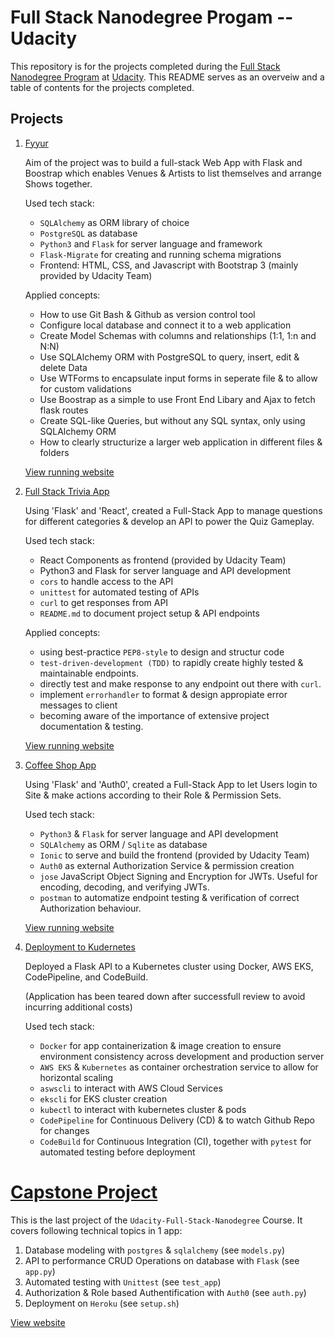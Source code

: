 # Full Stack Nanodegree Progam -- Udacity

This repository is for the projects completed during the [Full Stack Nanodegree Program](https://www.udacity.com/course/full-stack-web-developer-nanodegree--nd0044) at [Udacity](https://www.udacity.com/). This README serves as an overveiw and a table of contents for the projects completed.

## Projects

1. [Fyyur](https://github.com/borbert/Full_Stack_Nanodegree/tree/master/01_fyyur#fyyur)

   Aim of the project was to build a full-stack Web App with Flask and Boostrap which enables
   Venues & Artists to list themselves and arrange Shows together.

   Used tech stack:

   - `SQLAlchemy` as ORM library of choice
   - `PostgreSQL` as database
   - `Python3` and `Flask` for server language and framework
   - `Flask-Migrate` for creating and running schema migrations
   - Frontend: HTML, CSS, and Javascript with Bootstrap 3 (mainly provided by Udacity Team)

   Applied concepts:

   - How to use Git Bash & Github as version control tool
   - Configure local database and connect it to a web application
   - Create Model Schemas with columns and relationships (1:1, 1:n and N:N)
   - Use SQLAlchemy ORM with PostgreSQL to query, insert, edit & delete Data
   - Use WTForms to encapsulate input forms in seperate file & to allow for custom validations
   - Use Boostrap as a simple to use Front End Libary and Ajax to fetch flask routes
   - Create SQL-like Queries, but without any SQL syntax, only using SQLAlchemy ORM
   - How to clearly structurize a larger web application in different files & folders

   [View running website]()

2. [Full Stack Trivia App](https://github.com/borbert/Full_Stack_Nanodegree/tree/master/02_trivia_ap#full-stack-api-final-project)

   Using 'Flask' and 'React', created a Full-Stack App to manage questions
   for different categories & develop an API to power the Quiz Gameplay.

   Used tech stack:

   - React Components as frontend (provided by Udacity Team)
   - Python3 and Flask for server language and API development
   - `cors` to handle access to the API
   - `unittest` for automated testing of APIs
   - `curl` to get responses from API
   - `README.md` to document project setup & API endpoints

   Applied concepts:

   - using best-practice `PEP8-style` to design and structur code
   - `test-driven-development (TDD)` to rapidly create highly tested & maintainable endpoints.
   - directly test and make response to any endpoint out there with `curl`.
   - implement `errorhandler` to format & design appropiate error messages to client
   - becoming aware of the importance of extensive project documentation & testing.

   [View running website]()

3. [Coffee Shop App](https://github.com/borbert/Full_Stack_Nanodegree/tree/master/03_coffee_shop_full_stack#coffee-shop-full-stack)

   Using 'Flask' and 'Auth0', created a Full-Stack App to let Users
   login to Site & make actions according to their Role & Permission Sets.

   Used tech stack:

   - `Python3` & `Flask` for server language and API development
   - `SQLAlchemy` as ORM / `Sqlite` as database
   - `Ionic` to serve and build the frontend (provided by Udacity Team)
   - `Auth0` as external Authorization Service & permission creation
   - `jose` JavaScript Object Signing and Encryption for JWTs. Useful for encoding, decoding, and verifying JWTs.
   - `postman` to automatize endpoint testing & verification of correct Authorization behaviour.

   [View running website]()

4. [Deployment to Kudernetes](https://github.com/borbert/Full_Stack_Nanodegree/tree/master/Deploy%20to%20Kubernetes%20Using%20EKS#deploying-a-flask-api)

   Deployed a Flask API to a Kubernetes cluster using Docker, AWS EKS, CodePipeline, and CodeBuild.

   (Application has been teared down after successfull review to avoid incurring additional costs)

   Used tech stack:

   - `Docker` for app containerization & image creation to ensure environment consistency across development and production server
   - `AWS EKS` & `Kubernetes` as container orchestration service to allow for horizontal scaling
   - `aswscli` to interact with AWS Cloud Services
   - `ekscli` for EKS cluster creation
   - `kubectl` to interact with kubernetes cluster & pods
   - `CodePipeline` for Continuous Delivery (CD) & to watch Github Repo for changes
   - `CodeBuild` for Continuous Integration (CI), together with `pytest` for automated testing before deployment

# [Capstone Project](https://github.com/borbert/Full_Stack_Nanodegree/tree/master/capstone#intro)

This is the last project of the `Udacity-Full-Stack-Nanodegree` Course.
It covers following technical topics in 1 app:

1. Database modeling with `postgres` & `sqlalchemy` (see `models.py`)
2. API to performance CRUD Operations on database with `Flask` (see `app.py`)
3. Automated testing with `Unittest` (see `test_app`)
4. Authorization & Role based Authentification with `Auth0` (see `auth.py`)
5. Deployment on `Heroku` (see `setup.sh`)

[View website]()
